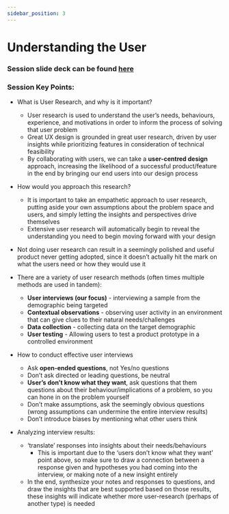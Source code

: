 ```yaml
---
sidebar_position: 3
---
```

# Understanding the User
### Session slide deck can be found [here](https://drive.google.com/file/d/1nktm_W18P51vKTY0JOIghOvt79NsZVuL/view?usp=sharing)

### Session Key Points:
- What is User Research, and why is it important?
  - User research is used to understand the user’s needs, behaviours, experience, and motivations in order to inform the process of solving that user problem
  - Great UX design is grounded in great user research, driven by user insights while prioritizing features in consideration of technical feasibility
  - By collaborating with users, we can take a **user-centred design** approach, increasing the likelihood of a successful product/feature in the end by bringing our end users into our design process
    
- How would you approach this research?
  - It is important to take an empathetic approach to user research, putting aside your own assumptions about the problem space and users, and simply letting the insights and perspectives drive themselves
  - Extensive user research will automatically begin to reveal the understanding you need to begin moving forward with your design
    
- Not doing user research can result in a seemingly polished and useful product never getting adopted, since it doesn’t actually hit the mark on what the users need or how they would use it
  
- There are a variety of user research methods (often times multiple methods are used in tandem):
  - **User interviews (our focus)** - interviewing a sample from the demographic being targeted
  - **Contextual observations** - observing user activity in an environment that can give clues to their natural needs/challenges
  - **Data collection** - collecting data on the target demographic
  -	**User testing** - Allowing users to test a product prototype in a controlled environment
    
- How to conduct effective user interviews
  - Ask **open-ended questions**, not Yes/no questions
  - Don’t ask directed or leading questions, be neutral
  - **User’s don’t know what they want**, ask questions that them questions about their behaviour/implications of a problem, so you can hone in on the problem yourself
  - Don’t make assumptions, ask the seemingly obvious questions (wrong assumptions can undermine the entire interview results)
  - Don’t introduce biases by mentioning what other users think
    
- Analyzing interview results:
  - ‘translate’ responses into insights about their needs/behaviours
    - This is important due to the ‘users don’t know what they want’ point above, so make sure to draw a connection between a response given and hypotheses you had coming into the interview, or making note of a new insight entirely
  - In the end, synthesize your notes and responses to questions, and draw the insights that are best supported based on those results, these insights will indicate whether more user-research (perhaps of another type) is needed

